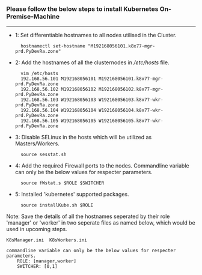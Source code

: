 ### Please follow the below steps to install Kubernetes **On-Premise-Machine**
------------------------------------------------------------------------------

- 1: Set differentiable hostnames to all nodes utilised in the Cluster.

		hostnamectl set-hostname "M192168056101.k8x77-mgr-prd.PyDevRa.zone"
	
- 2: Add the hostnames of all the clusternodes in */etc/hosts* file.

        vim /etc/hosts
        192.168.56.101 M192168056101 M192168056101.k8x77-mgr-prd.PyDevRa.zone
        192.168.56.102 M192168056102 M192168056102.k8x77-mgr-prd.PyDevRa.zone
        192.168.56.103 W192168056103 W192168056103.k8x77-wkr-prd.PyDevRa.zone
        192.168.56.104 W192168056104 W192168056104.k8x77-wkr-prd.PyDevRa.zone
        192.168.56.105 W192168056105 W192168056105.k8x77-wkr-prd.PyDevRa.zone


- 3: Disable SELinux in the hosts which will be utilized as Masters/Workers.

		source sesstat.sh

- 4: Add the required Firewall ports to the nodes. Commandline variable can only be the below values for respecter parameters.
	
		source fWstat.s $ROLE $SWITCHER

- 5: Installed 'kubernetes' supported packages.

		source installKube.sh $ROLE

Note: Save the details of all the hostnames seperated by their role 'manager' or 'worker' in two seperate files as named below, which would be used in upcoming steps.
        
	K8sManager.ini  K8sWorkers.ini
        
	commandline variable can only be the below values for respecter parameters.
        ROLE: [manager,worker]
        SWITCHER: [0,1]
